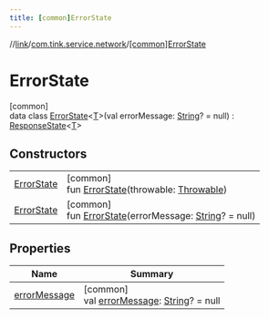 ```yaml
---
title: [common]ErrorState
---
```

//[link](../../../index.html)/[com.tink.service.network](../index.html)/[[common]ErrorState](index.html)



# ErrorState



[common]\
data class [ErrorState](index.html)&lt;[T](index.html)&gt;(val errorMessage: [String](https://kotlinlang.org/api/latest/jvm/stdlib/kotlin/-string/index.html)? = null) : [ResponseState](../[common]-response-state/index.html)&lt;[T](index.html)&gt;



## Constructors


| | |
|---|---|
| [ErrorState](-error-state.html) | [common]<br>fun [ErrorState](-error-state.html)(throwable: [Throwable](https://kotlinlang.org/api/latest/jvm/stdlib/kotlin/-throwable/index.html)) |
| [ErrorState](-error-state.html) | [common]<br>fun [ErrorState](-error-state.html)(errorMessage: [String](https://kotlinlang.org/api/latest/jvm/stdlib/kotlin/-string/index.html)? = null) |


## Properties


| Name | Summary |
|---|---|
| [errorMessage](error-message.html) | [common]<br>val [errorMessage](error-message.html): [String](https://kotlinlang.org/api/latest/jvm/stdlib/kotlin/-string/index.html)? = null |

